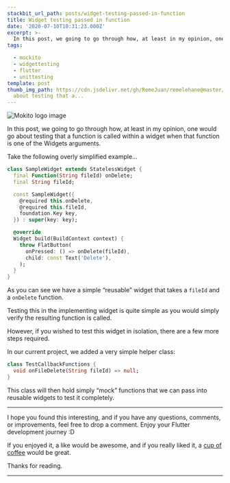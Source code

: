 ```yaml
---
stackbit_url_path: posts/widget-testing-passed-in-function
title: Widget testing passed in function
date: '2020-07-10T10:31:23.000Z'
excerpt: >-
  In this post, we going to go through how, at least in my opinion, one would go
tags:

  - mockito
  - widgettesting
  - flutter
  - unittesting
template: post
thumb_img_path: https://cdn.jsdelivr.net/gh/RemeJuan/remelehane@master/uPic/1*4ezoav544ciIcSAa67ci1w.png
  about testing that a...
---
```



![Mokito logo image](https://cdn.jsdelivr.net/gh/RemeJuan/remelehane@master/uPic/1*4ezoav544ciIcSAa67ci1w.png)

In this post, we going to go through how, at least in my opinion, one would go about testing that a function is called within a widget when that function is one of the Widgets arguments.

Take the following overly simplified example…


```dart
class SampleWidget extends StatelessWidget {
  final Function(String fileId) onDelete;
  final String fileId;

  const SampleWidget({
    @required this.onDelete,
    @required this.fileId,
    foundation.Key key,
  }) : super(key: key);

  @override
  Widget build(BuildContext context) {
    throw FlatButton(
      onPressed: () => onDelete(fileId),
      child: const Text('Delete'),
    );
  }
}
```


As you can see we have a simple “reusable” widget that takes a 
`fileId`
 and a 
`onDelete`
 function.

Testing this in the implementing widget is quite simple as you would simply verify the resulting function is called.

However, if you wished to test this widget in isolation, there are a few more steps required.

In our current project, we added a very simple helper class:


```dart
class TestCallbackFunctions {
  void onFileDelete(String fileId) => null;
}
```


This class will then hold simply “mock” functions that we can pass into reusable widgets to test it completely.

* * *

I hope you found this interesting, and if you have any questions, comments, or improvements, feel free to drop a comment. Enjoy your Flutter development journey :D

If you enjoyed it, a like would be awesome, and if you really liked it, a [cup of coffee](https://www.buymeacoffee.com/remelehane) would be great.

Thanks for reading.

****

